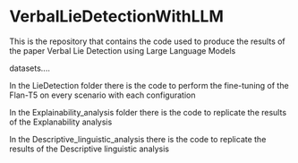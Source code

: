 # VerbalLieDetectionWithLLM
This is the repository that contains the code used to produce the results of the paper Verbal Lie Detection using  Large Language Models

datasets....

In the LieDetection folder there is the code to perform the fine-tuning of the Flan-T5 on every scenario with each configuration

In the Explainability_analysis folder there is the code to replicate the results of the Explanability analysis

In the Descriptive_linguistic_analysis there is the code to replicate the results of the Descriptive linguistic analysis
